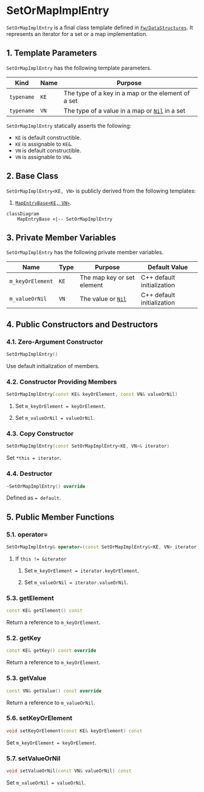 # SetOrMapImplEntry

`SetOrMapImplEntry` is a final class template
defined in [`Fw/DataStructures`](sdd.md).
It represents an iterator for a set or a map implementation.

## 1. Template Parameters

`SetOrMapImplEntry` has the following template parameters.

|Kind|Name|Purpose|
|----|----|-------|
|`typename`|`KE`|The type of a key in a map or the element of a set|
|`typename`|`VN`|The type of a value in a map or [`Nil`](Nil.md) in a set|

`SetOrMapImplEntry` statically asserts the following:

* `KE` is default constructible.
* `KE` is assignable to `KE&`.
* `VN` is default constructible.
* `VN` is assignable to `VN&`.

## 2. Base Class

`SetOrMapImplEntry<KE, VN>` is publicly derived from the following
templates:

1. [`MapEntryBase<KE, VN>`](MapEntryBase.md).

```mermaid
classDiagram
    MapEntryBase <|-- SetOrMapImplEntry
```

## 3. Private Member Variables

`SetOrMapImplEntry` has the following private member variables.

|Name|Type|Purpose|Default Value|
|----|----|-------|-------------|
|`m_keyOrElement`|`KE`|The map key or set element|C++ default initialization|
|`m_valueOrNil`|`VN`|The value or [`Nil`](Nil.md)|C++ default initialization|

## 4. Public Constructors and Destructors

### 4.1. Zero-Argument Constructor

```c++
SetOrMapImplEntry()
```

Use default initialization of members.

### 4.2. Constructor Providing Members

```c++
SetOrMapImplEntry(const KE& keyOrElement, const VN& valueOrNil)
```

1. Set `m_keyOrElement = keyOrElement`.

2. Set `m_valueOrNil = valueOrNil`.

### 4.3. Copy Constructor

```c++
SetOrMapImplEntry(const SetOrMapImplEntry<KE, VN>& iterator)
```

Set `*this = iterator`.

### 4.4. Destructor

```c++
~SetOrMapImplEntry() override
```

Defined as `= default`.

## 5. Public Member Functions

### 5.1. operator=

```c++
SetOrMapImplEntry& operator=(const SetOrMapImplEntry&<KE, VN> iterator)
```

1. If `this != &iterator`

    1. Set `m_keyOrElement = iterator.keyOrElement`.

    1. Set `m_valueOrNil = iterator.valueOrNil`.

### 5.3. getElement

```c++
const KE& getElement() const
```

Return a reference to `m_keyOrElement`.

### 5.2. getKey

```c++
const KE& getKey() const override
```

Return a reference to `m_keyOrElement`.

### 5.3. getValue

```c++
const VN& getValue() const override
```

Return a reference to `m_valueOrNil`.

### 5.6. setKeyOrElement

```c++
void setKeyOrElement(const KE& keyOrElement) const
```

Set `m_keyOrElement = keyOrElement`.

### 5.7. setValueOrNil

```c++
void setValueOrNil(const VN& valueOrNil) const
```

Set `m_valueOrNil = valueOrNil`.
